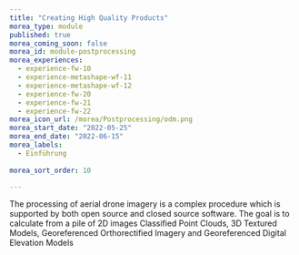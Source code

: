 ```yaml
---
title: "Creating High Quality Products"
morea_type: module
published: true
morea_coming_soon: false
morea_id: module-postprocessing
morea_experiences:
  - experience-fw-10
  - experience-metashape-wf-11
  - experience-metashape-wf-12   
  - experience-fw-20
  - experience-fw-21
  - experience-fw-22
morea_icon_url: /morea/Postprocessing/odm.png
morea_start_date: "2022-05-25"
morea_end_date: "2022-06-15"
morea_labels: 
  - Einführung
  
morea_sort_order: 10

---
```


 The processing of aerial drone imagery is a complex procedure which is supported by both open source and closed source software. The goal is to calculate from a pile of 2D images Classified Point Clouds, 3D Textured Models, Georeferenced Orthorectified Imagery and Georeferenced Digital Elevation Models
